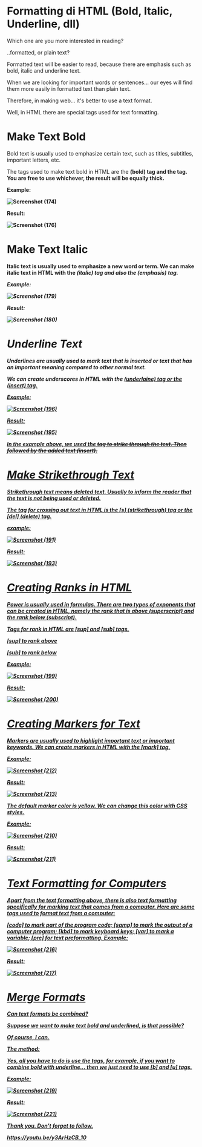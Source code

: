 # Formatting di HTML (Bold, Italic, Underline, dll)

Which one are you more interested in reading?

..formatted, or plain text?

Formatted text will be easier to read, because there are emphasis such as bold, italic and underline text.

When we are looking for important words or sentences... our eyes will find them more easily in formatted text than plain text.

Therefore, in making web... it's better to use a text format.

Well, in HTML there are special tags used for text formatting.

# Make Text Bold
Bold text is usually used to emphasize certain text, such as titles, subtitles, important letters, etc.

The tags used to make text bold in HTML are the <b> (bold) tag and the <strong> tag. You are free to use whichever, the result will be equally thick.
  
   Example:
  
  
  ![Screenshot (174)](https://user-images.githubusercontent.com/115479895/210185111-89196066-67b4-4fad-865e-0fa279d843cd.png)

  Result:
  
  ![Screenshot (176)](https://user-images.githubusercontent.com/115479895/210186163-7ebbff46-b27e-4216-9517-6d0268c01bf4.png)


 # Make Text Italic
Italic text is usually used to emphasize a new word or term. We can make italic text in HTML with the <i> (italic) tag and also the <em> (emphasis) tag.

  Example:
  
  
  ![Screenshot (179)](https://user-images.githubusercontent.com/115479895/210185283-be2a8d47-6076-4d29-a750-f43f02c4baf3.png)
  
  Result:
  
  ![Screenshot (180)](https://user-images.githubusercontent.com/115479895/210185289-737fb3b8-0cdf-430f-bdce-d6af6d8f3fc3.png)

# Underline Text
Underlines are usually used to mark text that is inserted or text that has an important meaning compared to other normal text.

We can create underscores in HTML with the <u> (underlaine) tag or the <ins> (insert) tag.

  Example:
  
 ![Screenshot (196)](https://user-images.githubusercontent.com/115479895/210186266-b2614fbe-fb08-464f-9287-afee512f8c7a.png)



  Result:
  
  ![Screenshot (195)](https://user-images.githubusercontent.com/115479895/210186269-fa6e973b-bdbe-40c7-ad3b-756160dbd0d0.png)
  

  In the example above, we used the <del> tag to strike through the text. Then followed by the added text (insert).
  
# Make Strikethrough Text
Strikethrough text means deleted text. Usually to inform the reader that the text is not being used or deleted.

The tag for crossing out text in HTML is the [s] (strikethrough) tag or the [del] (delete) tag.
  

  example:
  
  ![Screenshot (191)](https://user-images.githubusercontent.com/115479895/210186120-3d0a9261-7012-475b-8767-8f6dce575791.png)

  
  
  Result:
  
  ![Screenshot (193)](https://user-images.githubusercontent.com/115479895/210186184-0d6e2356-ac65-40c2-98d5-14fc4cee814b.png)
  
  
 # Creating Ranks in HTML
Power is usually used in formulas. There are two types of exponents that can be created in HTML, namely the rank that is above (superscript) and the rank below (subscript).

Tags for rank in HTML are [sup] and [sub] tags.

[sup] to rank above
  
[sub] to rank below
  
  Example:
  
  ![Screenshot (199)](https://user-images.githubusercontent.com/115479895/210186494-8e1a090c-536f-4a73-b2ad-307930f2bacb.png)
  
  Result:
  
  ![Screenshot (200)](https://user-images.githubusercontent.com/115479895/210186505-7c7bfe63-1ea5-4fca-84cc-d9d2043240a4.png)
  
# Creating Markers for Text
Markers are usually used to highlight important text or important keywords. We can create markers in HTML with the [mark] tag.

Example:
  
![Screenshot (212)](https://user-images.githubusercontent.com/115479895/210186894-a5195568-1b0b-439a-a8ca-38611ff9065f.png)

  
  Result:
  
  ![Screenshot (213)](https://user-images.githubusercontent.com/115479895/210186905-29a03d45-dd36-47bd-8ed4-e1c6ecc6f3e7.png)
  
  
  The default marker color is yellow. We can change this color with CSS styles.

Example:
  
  ![Screenshot (210)](https://user-images.githubusercontent.com/115479895/210186975-a80bb362-8472-4c17-b634-a0e3f7adc61e.png)
  
  Result:
  
  ![Screenshot (211)](https://user-images.githubusercontent.com/115479895/210186979-4402b9dd-9c69-49fa-ac5a-ccf783d67926.png)

# Text Formatting for Computers
  
Apart from the text formatting above, there is also text formatting specifically for marking text that comes from a computer. Here are some tags used to format text from a computer:

[code] to mark part of the program code;
[samp] to mark the output of a computer program;
[kbd] to mark keyboard keys;
[var] to mark a variable;
[pre] for text preformatting.
Example:
  
  ![Screenshot (216)](https://user-images.githubusercontent.com/115479895/210187226-8521c6ea-c807-4d0b-8b40-723d3774d4da.png)
  
  Result:
  
  ![Screenshot (217)](https://user-images.githubusercontent.com/115479895/210187233-2b1c4015-3f1d-4500-b9ca-837aad038358.png)

# Merge Formats
  
  Can text formats be combined?

Suppose we want to make text bold and underlined, is that possible?

Of course, I can.

The method:

Yes, all you have to do is use the tags, for example, if you want to combine bold with underline... then we just need to use [b] and [u] tags.

Example:
  
  ![Screenshot (219)](https://user-images.githubusercontent.com/115479895/210187363-e2a040e0-11b7-40a5-aca2-4d836fbabdfb.png)
  
  Result:
  
  ![Screenshot (221)](https://user-images.githubusercontent.com/115479895/210187373-fa0c730f-d50d-4ed2-b3e7-396e533073d7.png)


Thank you. Don't forget to follow.
  
  https://youtu.be/y3ArHzCB_10


